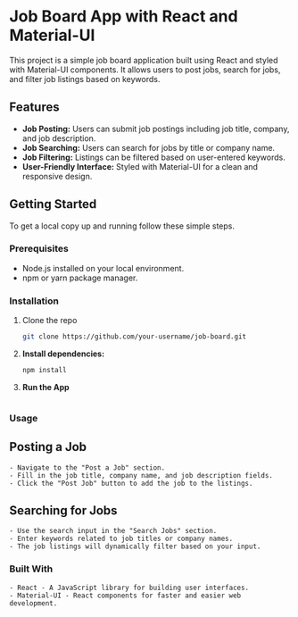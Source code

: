 # Job Board App with React and Material-UI

This project is a simple job board application built using React and styled with Material-UI components. It allows users to post jobs, search for jobs, and filter job listings based on keywords.

## Features

- **Job Posting:** Users can submit job postings including job title, company, and job description.
- **Job Searching:** Users can search for jobs by title or company name.
- **Job Filtering:** Listings can be filtered based on user-entered keywords.
- **User-Friendly Interface:** Styled with Material-UI for a clean and responsive design.

## Getting Started

To get a local copy up and running follow these simple steps.

### Prerequisites

- Node.js installed on your local environment.
- npm or yarn package manager.

### Installation

1. Clone the repo
   ```sh
   git clone https://github.com/your-username/job-board.git

2. **Install dependencies:**

    ```bash
    npm install
    ```

3. **Run the App**

    ```npm start
    ```

### Usage
## Posting a Job
    - Navigate to the "Post a Job" section.
    - Fill in the job title, company name, and job description fields.
    - Click the "Post Job" button to add the job to the listings.
## Searching for Jobs
    - Use the search input in the "Search Jobs" section.
    - Enter keywords related to job titles or company names.
    - The job listings will dynamically filter based on your input.

### Built With
    - React - A JavaScript library for building user interfaces.
    - Material-UI - React components for faster and easier web development.
